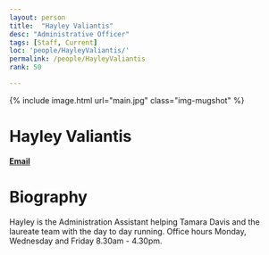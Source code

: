 ```yaml
---
layout: person
title:  "Hayley Valiantis"
desc: "Administrative Officer"
tags: [Staff, Current]
loc: 'people/HayleyValiantis/'
permalink: /people/HayleyValiantis
rank: 50

---
```

 
{% include image.html url="main.jpg" class="img-mugshot" %}
<div class="text-center" markdown="1">

# Hayley Valiantis
[**Email**](mailto:h.valiantis@uq.edu.au)
</div>
 
# Biography

Hayley is the Administration Assistant helping Tamara Davis and the laureate team with the day to day running. 
Office hours Monday, Wednesday and Friday 8.30am - 4.30pm.
